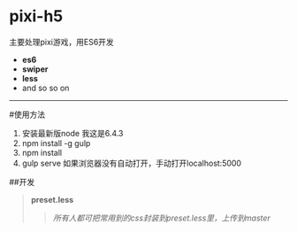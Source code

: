 # pixi-h5
主要处理pixi游戏，用ES6开发
* **es6**
* **swiper**
* **less**
* and so so on

****
#使用方法
1. 安装最新版node 我这是6.4.3
2. npm install -g gulp
3. npm install
4. gulp serve
如果浏览器没有自动打开，手动打开localhost:5000


##开发
> **preset.less**
>> *所有人都可把常用到的css封装到preset.less里，上传到master*